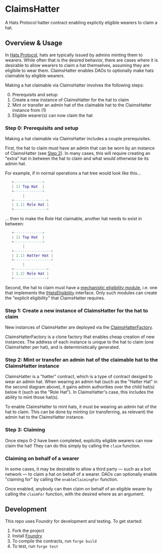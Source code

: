# ClaimsHatter

A Hats Protocol hatter contract enabling explictly eligible wearers to claim a hat.

## Overview & Usage

In [Hats Protocol](https://github.com/hats-protocol/hats-protocol), hats are typically issued by admins minting them to wearers. While often that is the desired behavior, there are cases where it is desirable to allow wearers to claim a hat themselves, assuming they are eligibile to wear them. ClaimsHatter enables DAOs to optionally make hats claimable by eligible wearers.

Making a hat claimable via ClaimsHatter involves the following steps:

0. Prerequisits and setup
1. Create a new instance of ClaimsHatter for the hat to claim
2. Mint or transfer an admin hat of the claimable hat to the ClaimsHatter instance from (1)
3. Eligible wearer(s) can now claim the hat

### Step 0: Prerequisits and setup

Making a hat claimable via ClaimsHatter includes a couple prerequisites.

First, the hat to claim must have an admin that can be worn by an instance of ClaimsHatter (see [Step 2](#step-2-mint-or-transfer-an-admin-hat-of-the-claimable-hat-to-the-claimshatter-instance)). In many cases, this will require creating an "extra" hat in between the hat to claim and what would otherwise be its admin hat.

For example, if in normal operations a hat tree would look like this...

```lua
   +-------------+
   | 1) Top Hat  |
   +-------------+
        |
   +---------------+
   | 1.1) Role Hat |
   +---------------+  
```

... then to make the Role Hat claimable, another hat needs to exist in between:

```lua
   +-------------+
   | 1) Top Hat  |
   +-------------+
        |
   +-----------------+
   | 1.1) Hatter Hat |
   +-----------------+
        |
   +---------------+
   | 1.2) Role Hat |
   +---------------+
```

Second, the hat to claim must have a [mechanistic eligibility module](https://github.com/Hats-Protocol/hats-protocol/#eligibility), i.e. one that implements the [IHatsEligibility](https://github.com/Hats-Protocol/hats-protocol/blob/main/src/Interfaces/IHatsEligibility.sol) interface. Only such modules can create the "explicit eligibility" that ClaimsHatter requires.

### Step 1: Create a new instance of ClaimsHatter for the hat to claim

New instances of ClaimsHatter are deployed via the [ClaimsHatterFactory](./src/ClaimsHatterFactory.sol).

ClaimsHatterFactory is a clone factory that enables cheap creation of new instances. The address of each instance is unique to the hat to claim (one ClaimsHatter per hat), and is deterministically generated.

### Step 2: Mint or transfer an admin hat of the claimable hat to the ClaimsHatter instance

ClaimsHatter is a "hatter" contract, which is a type of contract desiged to wear an admin hat. When wearing an admin hat (such as the "Hatter Hat" in the second diagram above), it gains admin authorities over the child hat(s) below it (such as the "Role Hat"). In ClaimsHatter's case, this includes the ability to mint those hat(s).

To enable ClaimsHatter to mint hats, it must be wearing an admin hat of the hat to claim. This can be done by minting (or transferring, as relevant) the admin hat to the ClaimsHatter instance.

### Step 3: Claiming

Once steps 0-2 have been completed, explicitly eligible wearers can now claim the hat! They can do this simply by calling the `claim` function.

### Claiming on behalf of a wearer

In some cases, it may be desirable to allow a third party — such as a bot network — to claim a hat on behalf of a wearer. DAOs can optionally enable "claiming for" by calling the `enableClaimingFor` function.

Once enabled, anybody can then claim on behalf of an eligible wearer by calling the `claimFor` function, with the desired where as an argument.

## Development

This repo uses Foundry for development and testing. To get started:

1. Fork the project
2. Install [Foundry](https://book.getfoundry.sh/getting-started/installation)
3. To compile the contracts, run `forge build`
4. To test, run `forge test`
